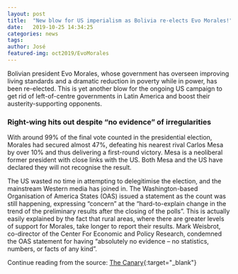 ```yaml
---
layout: post
title:  "New blow for US imperialism as Bolivia re-elects Evo Morales!"
date:   2019-10-25 14:34:25
categories: news
tags: 
author: José
featured-img: oct2019/EvoMorales
---
```


Bolivian president Evo Morales, whose government has overseen improving living standards and a dramatic reduction in poverty while in power, has been re-elected. This is yet another blow for the ongoing US campaign to get rid of left-of-centre governments in Latin America and boost their austerity-supporting opponents.
### Right-wing hits out despite “no evidence” of irregularities

With around 99% of the final vote counted in the presidential election, Morales
had secured almost 47%, defeating his nearest rival Carlos Mesa by over 10% and
thus delivering a first-round victory. Mesa is a neoliberal former president
with close links with the US. Both Mesa and the US have declared they will not
recognise the result.

The US wasted no time in attempting to delegitimise the election, and the
mainstream Western media has joined in. The Washington-based Organisation of
America States (OAS) issued a statement as the count was still happening,
expressing “concern” at the “hard-to-explain change in the trend of the
preliminary results after the closing of the polls”. This is actually easily
explained by the fact that rural areas, where there are greater levels of
support for Morales, take longer to report their results. Mark Weisbrot,
co-director of the Center For Economic and Policy Research, condemned the OAS
statement for having “absolutely no evidence – no statistics, numbers, or facts
of any kind”.

Continue reading from the source: [The Canary][theCanary]{:target="_blank"}

[theCanary]:      https://www.thecanary.co/global/world-analysis/2019/10/24/new-blow-for-us-imperialism-as-bolivia-re-elects-evo-morales/
